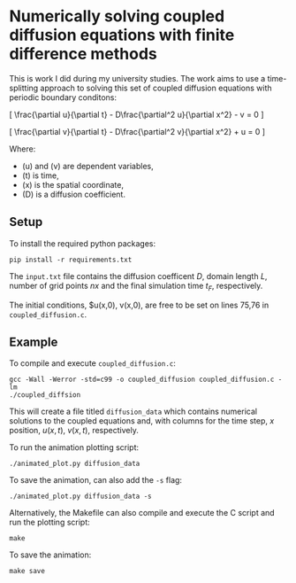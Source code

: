
# Numerically solving coupled diffusion equations with finite difference methods

This is work I did during my university studies. The work aims to use a time-splitting approach to solving this set of coupled diffusion equations with periodic boundary conditons:

\[
\frac{\partial u}{\partial t} - D\frac{\partial^2 u}{\partial x^2} - v = 0
\]

\[
\frac{\partial v}{\partial t} - D\frac{\partial^2 v}{\partial x^2} + u = 0
\]

Where:
- \(u\) and \(v\) are dependent variables,
- \(t\) is time,
- \(x\) is the spatial coordinate,
- \(D\) is a diffusion coefficient.

## Setup

To install the required python packages:
```
pip install -r requirements.txt
```

The `input.txt` file contains the diffusion coefficent $D$, domain length $L$, number of grid points $nx$ and the final simulation time $t_{F}$, respectively.

The initial conditions, $u(x,0), v(x,0), are free to be set on lines 75,76 in `coupled_diffusion.c`.

## Example

To compile and execute `coupled_diffusion.c`:
```
gcc -Wall -Werror -std=c99 -o coupled_diffusion coupled_diffusion.c -lm
./coupled_diffsion
```
This will create a file titled `diffusion_data` which contains numerical solutions to the coupled equations and, with columns for the time step, $x$ position, $u(x,t)$, $v(x,t)$, respectively. 
 
To run the animation plotting script:
```
./animated_plot.py diffusion_data
```
To save the animation, can also add the `-s` flag:
```
./animated_plot.py diffusion_data -s
```

Alternatively, the Makefile can also compile and execute the C script and run the plotting script:
```
make
```

To save the animation:
```
make save
```


 



